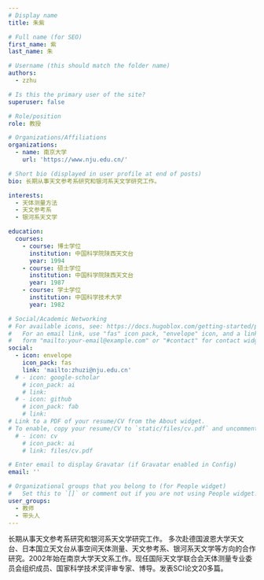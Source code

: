 ```yaml
---
# Display name
title: 朱紫

# Full name (for SEO)
first_name: 紫
last_name: 朱

# Username (this should match the folder name)
authors:
  - zzhu

# Is this the primary user of the site?
superuser: false

# Role/position
role: 教授

# Organizations/Affiliations
organizations:
  - name: 南京大学
    url: 'https://www.nju.edu.cn/'

# Short bio (displayed in user profile at end of posts)
bio: 长期从事天文参考系研究和银河系天文学研究工作。

interests:
  - 天体测量方法
  - 天文参考系
  - 银河系天文学

education:
  courses:
    - course: 博士学位
      institution: 中国科学院陕西天文台
      year: 1994
    - course: 硕士学位
      institution: 中国科学院陕西天文台
      year: 1987
    - course: 学士学位
      institution: 中国科学技术大学 
      year: 1982

# Social/Academic Networking
# For available icons, see: https://docs.hugoblox.com/getting-started/page-builder/#icons
#   For an email link, use "fas" icon pack, "envelope" icon, and a link in the
#   form "mailto:your-email@example.com" or "#contact" for contact widget.
social:
  - icon: envelope
    icon_pack: fas
    link: 'mailto:zhuzi@nju.edu.cn'
  # - icon: google-scholar
    # icon_pack: ai
    # link: 
  # - icon: github
    # icon_pack: fab
    # link: 
# Link to a PDF of your resume/CV from the About widget.
# To enable, copy your resume/CV to `static/files/cv.pdf` and uncomment the lines below.
  # - icon: cv
    # icon_pack: ai
    # link: files/cv.pdf

# Enter email to display Gravatar (if Gravatar enabled in Config)
email: ''

# Organizational groups that you belong to (for People widget)
#   Set this to `[]` or comment out if you are not using People widget.
user_groups:
  - 教师
  - 带头人
---
```


长期从事天文参考系研究和银河系天文学研究工作。
多次赴德国波恩大学天文台、日本国立天文台从事空间天体测量、天文参考系、银河系天文学等方向的合作研究。2002年始在南京大学天文系工作。现任国际天文学联合会天体测量专业委员会组织成员、国家科学技术奖评审专家、博导。发表SCI论文20多篇。
